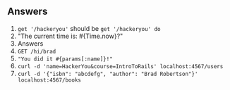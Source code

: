 ## Answers

1. `get '/hackeryou'` should be `get '/hackeryou' do`
2. "The current time is: #{Time.now}?"
3. Answers
  1. `GET /hi/brad`
  2. `"You did it #{params[:name]}!"`
4. `curl -d 'name=HackerYou&course=IntroToRails' localhost:4567/users`
5. `curl -d '{"isbn": "abcdefg", "author": "Brad Robertson"}' localhost:4567/books`
